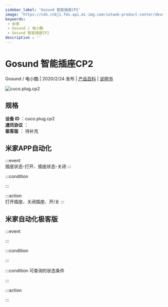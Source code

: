 ```yaml
---
sidebar_label: 'Gosund 智能插座CP2'
image: 'https://cdn.cnbj1.fds.api.mi-img.com/iotweb-product-center/developer_1616064680741HqGEa7Zb.png?GalaxyAccessKeyId=AKVGLQWBOVIRQ3XLEW&Expires=9223372036854775807&Signature=zh7XuR5GfojGWO7UgruWQLZ1sfU='
keywords: 
 - 米家
 - Gosund / 电小酷
 - Gosund 智能插座CP2
description : ''
---
```

# Gosund 智能插座CP2

Gosund / 电小酷 | 2020/2/24 发布 | [产品百科](https://home.mi.com/webapp/content/baike/product/index.html?model=cuco.plug.cp2/) | [说明书](https://home.mi.com/views/introduction.html?model=cuco.plug.cp2&region=cn)

![cuco.plug.cp2](https://cdn.cnbj1.fds.api.mi-img.com/iotweb-product-center/developer_1616064680741HqGEa7Zb.png?GalaxyAccessKeyId=AKVGLQWBOVIRQ3XLEW&Expires=9223372036854775807&Signature=zh7XuR5GfojGWO7UgruWQLZ1sfU=)

## 规格  
> 
**设备 ID** ：cuco.plug.cp2  
**通讯协议** ：  
**极客版**  ： 待补充 


## 米家APP自动化  

:::event  
插座状态-打开、插座状态-关闭
:::

:::condition  

:::

:::action   
打开插座、关闭插座、开/关
:::

## 米家自动化极客版  

:::event  

:::

:::condition  

:::

:::condition 可查询的状态条件  

:::

:::action  

:::

        
